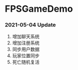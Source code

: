 # FPSGameDemo

### 2021-05-04 Update
  1. 增加聊天系统
  2. 增加注册系统
  3. 同步用户数据
  4. 玩家位置同步
  5. 死亡随机复活
  

